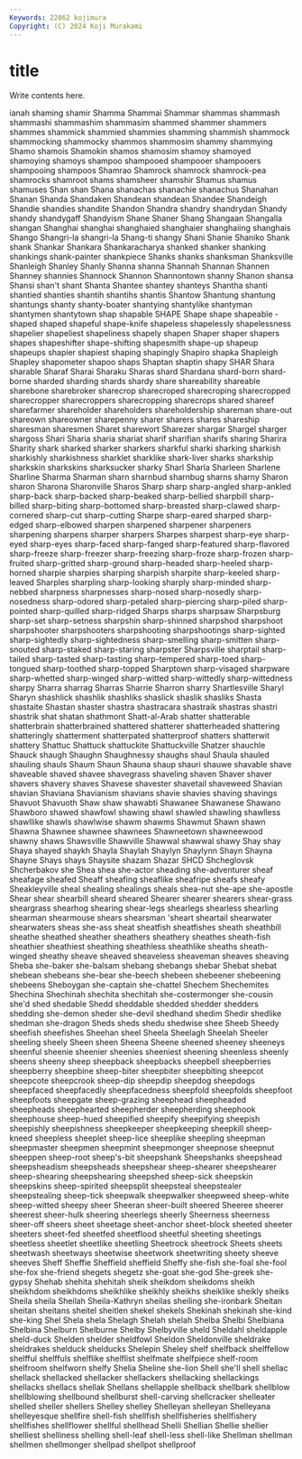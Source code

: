 ```yaml
---
Keywords: 22862 kojimura
Copyright: (C) 2024 Koji Murakami
---
```


# title

Write contents here.



ianah shaming shamir Shamma Shammai Shammar shammas shammash
shammashi shammashim shammasim shammed shammer shammers shammes shammick shammied shammies
shamming shammish shammock shammocking shammocky shammos shammosim shammy shammying Shamo
shamois Shamokin shamos shamosim shamoy shamoyed shamoying shamoys shampoo shampooed
shampooer shampooers shampooing shampoos Shamrao Shamrock shamrock shamrock-pea shamrocks shamroot
shams shamsheer shamshir Shamus shamus shamuses Shan shan Shana shanachas
shanachie shanachus Shanahan Shanan Shanda Shandaken Shandean shandean Shandee Shandeigh
Shandie shandies shandite Shandon Shandra shandry shandrydan Shandy shandy shandygaff
Shandyism Shane Shaner Shang Shangaan Shangalla shangan Shanghai shanghai shanghaied
shanghaier shanghaiing shanghais Shango Shangri-la shangri-la Shang-ti shangy Shani Shanie
Shaniko Shank shank Shankar Shankara Shankaracharya shanked shanker shanking shankings
shank-painter shankpiece Shanks shanks shanksman Shanksville Shanleigh Shanley Shanly Shanna
shanna Shannah Shannan Shannen Shanney shannies Shannock Shannon Shannontown shanny
Shanon shansa Shansi shan't shant Shanta Shantee shantey shanteys Shantha
shanti shantied shanties shantih shantihs shantis Shantow Shantung shantung shantungs
shanty shanty-boater shantying shantylike shantyman shantymen shantytown shap shapable SHAPE
Shape shape shapeable -shaped shaped shapeful shape-knife shapeless shapelessly shapelessness
shapelier shapeliest shapeliness shapely shapen Shaper shaper shapers shapes shapeshifter
shape-shifting shapesmith shape-up shapeup shapeups shapier shapiest shaping shapingly Shapiro
shapka Shapleigh Shapley shapometer shapoo shaps Shaptan shaptin shapy SHAR
Shara sharable Sharaf Sharai Sharaku Sharas shard Shardana shard-born shard-borne
sharded sharding shards shardy share shareability shareable sharebone sharebroker sharecrop
sharecroped sharecroping sharecropped sharecropper sharecroppers sharecropping sharecrops shared shareef sharefarmer
shareholder shareholders shareholdership shareman share-out shareown shareowner sharepenny sharer sharers
shares shareship sharesman sharesmen Sharet sharewort Sharezer shargar Shargel sharger
shargoss Shari Sharia sharia shariat sharif sharifian sharifs sharing Sharira
Sharity shark sharked sharker sharkers sharkful sharki sharking sharkish sharkishly
sharkishness sharklet sharklike shark-liver sharks sharkship sharkskin sharkskins sharksucker sharky
Sharl Sharla Sharleen Sharlene Sharline Sharma Sharman sharn sharnbud sharnbug
sharns sharny Sharon sharon Sharona Sharonville Sharos Sharp sharp sharp-angled
sharp-ankled sharp-back sharp-backed sharp-beaked sharp-bellied sharpbill sharp-billed sharp-biting sharp-bottomed sharp-breasted
sharp-clawed sharp-cornered sharp-cut sharp-cutting Sharpe sharp-eared sharped sharp-edged sharp-elbowed sharpen
sharpened sharpener sharpeners sharpening sharpens sharper sharpers Sharpes sharpest sharp-eye
sharp-eyed sharp-eyes sharp-faced sharp-fanged sharp-featured sharp-flavored sharp-freeze sharp-freezer sharp-freezing sharp-froze
sharp-frozen sharp-fruited sharp-gritted sharp-ground sharp-headed sharp-heeled sharp-horned sharpie sharpies sharping
sharpish sharpite sharp-keeled sharp-leaved Sharples sharpling sharp-looking sharply sharp-minded sharp-nebbed
sharpness sharpnesses sharp-nosed sharp-nosedly sharp-nosedness sharp-odored sharp-petaled sharp-piercing sharp-piled sharp-pointed
sharp-quilled sharp-ridged Sharps sharps sharpsaw Sharpsburg sharp-set sharp-setness sharpshin sharp-shinned
sharpshod sharpshoot sharpshooter sharpshooters sharpshooting sharpshootings sharp-sighted sharp-sightedly sharp-sightedness sharp-smelling
sharp-smitten sharp-snouted sharp-staked sharp-staring sharpster Sharpsville sharptail sharp-tailed sharp-tasted sharp-tasting
sharp-tempered sharp-toed sharp-tongued sharp-toothed sharp-topped Sharptown sharp-visaged sharpware sharp-whetted sharp-winged
sharp-witted sharp-wittedly sharp-wittedness sharpy Sharra sharrag Sharras Sharrie Sharron sharry
Shartlesville Sharyl Sharyn shashlick shashlik shashliks shaslick shaslik shasliks Shasta
shastaite Shastan shaster shastra shastracara shastraik shastras shastri shastrik shat
shatan shathmont Shatt-al-Arab shatter shatterable shatterbrain shatterbrained shattered shatterer shatterheaded
shattering shatteringly shatterment shatterpated shatterproof shatters shatterwit shattery Shattuc Shattuck
shattuckite Shattuckville Shatzer shauchle Shauck shaugh Shaughn Shaughnessy shaughs shaul
Shaula shauled shauling shauls Shaum Shaun Shauna shaup shauri shauwe
shavable shave shaveable shaved shavee shavegrass shaveling shaven Shaver shaver
shavers shavery shaves Shavese shavester shavetail shaveweed Shavian shavian Shaviana
Shavianism shavians shavie shavies shaving shavings Shavuot Shavuoth Shaw shaw
shawabti Shawanee Shawanese Shawano Shawboro shawed shawfowl shawing shawl shawled
shawling shawlless shawllike shawls shawlwise shawm shawms Shawmut Shawn shawn
Shawna Shawnee shawnee shawnees Shawneetown shawneewood shawny shaws Shawsville Shawville
Shawwal shawwal shawy Shay shay Shaya shayed shaykh Shayla Shaylah
Shaylyn Shaylynn Shayn Shayna Shayne Shays shays Shaysite shazam Shazar
SHCD Shcheglovsk Shcherbakov she Shea shea she-actor sheading she-adventurer sheaf
sheafage sheafed Sheaff sheafing sheaflike sheafripe sheafs sheafy Sheakleyville sheal
shealing shealings sheals shea-nut she-ape she-apostle Shear shear shearbill sheard
sheared Shearer shearer shearers shear-grass sheargrass shearhog shearing shear-legs shearlegs
shearless shearling shearman shearmouse shears shearsman 'sheart sheartail shearwater shearwaters
sheas she-ass sheat sheatfish sheatfishes sheath sheathbill sheathe sheathed sheather
sheathers sheathery sheathes sheath-fish sheathier sheathiest sheathing sheathless sheathlike sheaths
sheath-winged sheathy sheave sheaved sheaveless sheaveman sheaves sheaving Sheba she-baker
she-balsam shebang shebangs shebar Shebat shebat shebean shebeans she-bear she-beech
shebeen shebeener shebeening shebeens Sheboygan she-captain she-chattel Shechem Shechemites Shechina
Shechinah shechita shechitah she-costermonger she-cousin she'd shed shedable Shedd sheddable
shedded shedder shedders shedding she-demon sheder she-devil shedhand shedim Shedir
shedlike shedman she-dragon Sheds sheds shedu shedwise shee Sheeb Sheedy
sheefish sheefishes Sheehan sheel Sheela Sheelagh Sheelah Sheeler sheeling sheely
Sheen sheen Sheena Sheene sheened sheeney sheeneys sheenful sheenie sheenier
sheenies sheeniest sheening sheenless sheenly sheens sheeny sheep sheepback sheepbacks
sheepbell sheepberries sheepberry sheepbine sheep-biter sheepbiter sheepbiting sheepcot sheepcote sheepcrook
sheep-dip sheepdip sheepdog sheepdogs sheepfaced sheepfacedly sheepfacedness sheepfold sheepfolds sheepfoot
sheepfoots sheepgate sheep-grazing sheephead sheepheaded sheepheads sheephearted sheepherder sheepherding sheephook
sheephouse sheep-hued sheepified sheepify sheepifying sheepish sheepishly sheepishness sheepkeeper sheepkeeping
sheepkill sheep-kneed sheepless sheeplet sheep-lice sheeplike sheepling sheepman sheepmaster sheepmen
sheepmint sheepmonger sheepnose sheepnut sheeppen sheep-root sheep's-bit sheepshank Sheepshanks sheepshead
sheepsheadism sheepsheads sheepshear sheep-shearer sheepshearer sheep-shearing sheepshearing sheepshed sheep-sick sheepskin
sheepskins sheep-spirited sheepsplit sheepsteal sheepstealer sheepstealing sheep-tick sheepwalk sheepwalker sheepweed
sheep-white sheep-witted sheepy sheer Sheeran sheer-built sheered Sheeree sheerer sheerest
sheer-hulk sheering sheerlegs sheerly Sheerness sheerness sheer-off sheers sheet sheetage
sheet-anchor sheet-block sheeted sheeter sheeters sheet-fed sheetfed sheetflood sheetful sheeting
sheetings sheetless sheetlet sheetlike sheetling Sheetrock sheetrock Sheets sheets sheetwash
sheetways sheetwise sheetwork sheetwriting sheety sheeve sheeves Sheff Sheffie Sheffield
sheffield Sheffy she-fish she-foal she-fool she-fox she-friend shegets shegetz she-goat
she-god She-greek she-gypsy Shehab shehita shehitah sheik sheikdom sheikdoms sheikh
sheikhdom sheikhdoms sheikhlike sheikhly sheikhs sheiklike sheikly sheiks Sheila sheila
Sheilah Sheila-Kathryn sheilas sheiling she-ironbark Sheitan sheitan sheitans sheitel sheitlen
shekel shekels Shekinah shekinah she-kind she-king Shel Shela shela Shelagh
Shelah shelah Shelba Shelbi Shelbiana Shelbina Shelburn Shelburne Shelby Shelbyville
sheld Sheldahl sheldapple sheld-duck Shelden shelder sheldfowl Sheldon Sheldonville sheldrake
sheldrakes shelduck shelducks Shelepin Sheley shelf shelfback shelffellow shelfful shelffuls
shelflike shelflist shelfmate shelfpiece shelf-room shelfroom shelfworn shelfy Shelia Sheline
she-lion Shell she'll shell shellac shellack shellacked shellacker shellackers shellacking
shellackings shellacks shellacs shellak Shellans shellapple shellback shellbark shellblow shellblowing
shellbound shellburst shell-carving shellcracker shelleater shelled sheller shellers Shelley shelley
Shelleyan shelleyan Shelleyana shelleyesque shellfire shell-fish shellfish shellfisheries shellfishery shellfishes
shellflower shellful shellhead Shelli Shellian Shellie shellier shelliest shelliness shelling
shell-leaf shell-less shell-like Shellman shellman shellmen shellmonger shellpad shellpot shellproof
